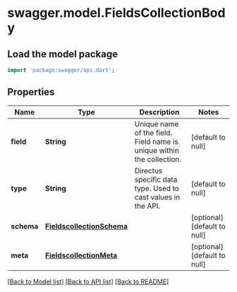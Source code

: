 # swagger.model.FieldsCollectionBody

## Load the model package
```dart
import 'package:swagger/api.dart';
```

## Properties
Name | Type | Description | Notes
------------ | ------------- | ------------- | -------------
**field** | **String** | Unique name of the field. Field name is unique within the collection. | [default to null]
**type** | **String** | Directus specific data type. Used to cast values in the API. | [default to null]
**schema** | [**FieldscollectionSchema**](FieldscollectionSchema.md) |  | [optional] [default to null]
**meta** | [**FieldscollectionMeta**](FieldscollectionMeta.md) |  | [optional] [default to null]

[[Back to Model list]](../README.md#documentation-for-models) [[Back to API list]](../README.md#documentation-for-api-endpoints) [[Back to README]](../README.md)

